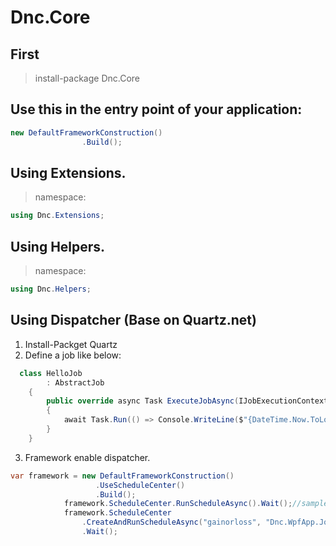 ﻿# Dnc.Core

## First
> install-package Dnc.Core


## Use this in the entry point of your application: 

```c#
new DefaultFrameworkConstruction()
                .Build();
```

## Using Extensions.

> namespace:
```c#
using Dnc.Extensions;
```

## Using Helpers.
> namespace:
```c#
using Dnc.Helpers; 
```

## Using Dispatcher (Base on Quartz.net)

1. Install-Packget Quartz
2. Define a job like below:
```c#
  class HelloJob
        : AbstractJob
    {
        public override async Task ExecuteJobAsync(IJobExecutionContext context)
        {
            await Task.Run(() => Console.WriteLine($"{DateTime.Now.ToLongTimeString()}"));
        }
    }
```

3. Framework enable dispatcher.

```c#
var framework = new DefaultFrameworkConstruction()
                   .UseScheduleCenter()
                   .Build();
            framework.ScheduleCenter.RunScheduleAsync().Wait();//sample schedule.
            framework.ScheduleCenter
                .CreateAndRunScheduleAsync("gainorloss", "Dnc.WpfApp.Jobs.HelloJob", "* 5 13 ? * *", "Dnc.WpfApp.exe")
                .Wait();
```